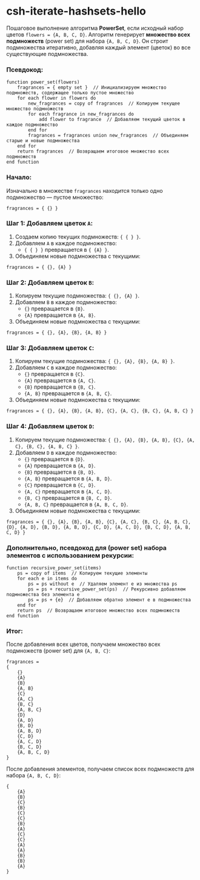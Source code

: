 # csh-iterate-hashsets-hello

Пошаговое выполнение алгоритма **PowerSet**, если исходный набор цветов `flowers = {A, B, C, D}`.
Алгоритм генерирует **множество всех подмножеств** (power set) для набора `{A, B, C, D}`. Он строит подмножества итеративно, добавляя каждый элемент (цветок) во все существующие подмножества.

### Псевдокод:
```
function power_set(flowers)
    fragrances = { empty set }  // Инициализируем множество подмножеств, содержащее только пустое множество
    for each flower in flowers do
        new_fragrances = copy of fragrances  // Копируем текущее множество подмножеств
        for each fragrance in new_fragrances do
            add flower to fragrance  // Добавляем текущий цветок в каждое подмножество
        end for
        fragrances = fragrances union new_fragrances  // Объединяем старые и новые подмножества
    end for
    return fragrances  // Возвращаем итоговое множество всех подмножеств
end function
```

### Начало:
Изначально в множестве `fragrances` находится только одно подмножество — пустое множество:
```
fragrances = { {} }
```

### Шаг 1: Добавляем цветок `A`:
1. Создаем копию текущих подмножеств: `{ { } }`.
2. Добавляем `A` в каждое подмножество:
   - `{ { } }` превращается в `{ {A} }`.
3. Объединяем новые подмножества с текущими:
```
fragrances = { {}, {A} }
```

### Шаг 2: Добавляем цветок `B`:
1. Копируем текущие подмножества: `{ {}, {A} }`.
2. Добавляем `B` в каждое подмножество:
   - `{}` превращается в `{B}`.
   - `{A}` превращается в `{A, B}`.
3. Объединяем новые подмножества с текущими:
```
fragrances = { {}, {A}, {B}, {A, B} }
```

### Шаг 3: Добавляем цветок `C`:
1. Копируем текущие подмножества: `{ {}, {A}, {B}, {A, B} }`.
2. Добавляем `C` в каждое подмножество:
   - `{}` превращается в `{C}`.
   - `{A}` превращается в `{A, C}`.
   - `{B}` превращается в `{B, C}`.
   - `{A, B}` превращается в `{A, B, C}`.
3. Объединяем новые подмножества с текущими:
```
fragrances = { {}, {A}, {B}, {A, B}, {C}, {A, C}, {B, C}, {A, B, C} }
```

### Шаг 4: Добавляем цветок `D`:
1. Копируем текущие подмножества: `{ {}, {A}, {B}, {A, B}, {C}, {A, C}, {B, C}, {A, B, C} }`.
2. Добавляем `D` в каждое подмножество:
   - `{}` превращается в `{D}`.
   - `{A}` превращается в `{A, D}`.
   - `{B}` превращается в `{B, D}`.
   - `{A, B}` превращается в `{A, B, D}`.
   - `{C}` превращается в `{C, D}`.
   - `{A, C}` превращается в `{A, C, D}`.
   - `{B, C}` превращается в `{B, C, D}`.
   - `{A, B, C}` превращается в `{A, B, C, D}`.
3. Объединяем новые подмножества с текущими:
```
fragrances = { {}, {A}, {B}, {A, B}, {C}, {A, C}, {B, C}, {A, B, C}, {D}, {A, D}, {B, D}, {A, B, D}, {C, D}, {A, C, D}, {B, C, D}, {A, B, C, D} }
```

### Дополнительно, псевдокод для (power set) набора элементов с использованием рекурсии:

```
function recursive_power_set(items)
    ps = copy of items  // Копируем текущие элементы
    for each e in items do
        ps = ps without e  // Удаляем элемент e из множества ps
        ps = ps + recursive_power_set(ps)  // Рекурсивно добавляем подмножества без элемента e
        ps = ps + {e}  // Добавляем обратно элемент e в подмножества
    end for
    return ps  // Возвращаем итоговое множество всех подмножеств
end function
```

### Итог:
После добавления всех цветов, получаем множество всех подмножеств (power set) для `{A, B, C}`:
```
fragrances = 
{
    {}
    {A}
    {B}
    {A, B}
    {C}
    {A, C}
    {B, C}
    {A, B, C}
    {D}
    {A, D}
    {B, D}
    {A, B, D}
    {C, D}
    {A, C, D}
    {B, C, D}
    {A, B, C, D}
}
```
После добавления элементов, получаем список всех подмножеств для набора `{A, B, C, D}`:
```
{
    {A}
    {B}
    {C}
    {B}
    {C}
    {C}
    {B}
    {A}
    {C}
    {C}
    {A}
    {A}
    {B}
    {B}
    {A}
}
```
